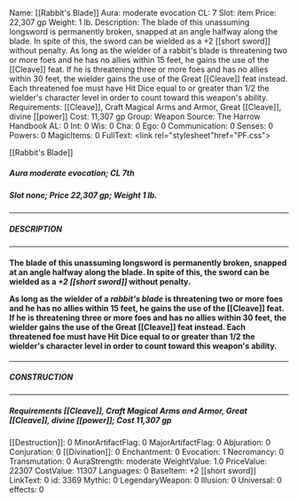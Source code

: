Name: [[Rabbit's Blade]]
Aura: moderate evocation
CL: 7
Slot: item
Price: 22,307 gp
Weight: 1 lb.
Description: The blade of this unassuming longsword is permanently broken, snapped at an angle halfway along the blade. In spite of this, the sword can be wielded as a +2 [[short sword]] without penalty. As long as the wielder of a rabbit's blade is threatening two or more foes and he has no allies within 15 feet, he gains the use of the [[Cleave]] feat. If he is threatening three or more foes and has no allies within 30 feet, the wielder gains the use of the Great [[Cleave]] feat instead. Each threatened foe must have Hit Dice equal to or greater than 1/2 the wielder's character level in order to count toward this weapon's ability.
Requirements: [[Cleave]], Craft Magical Arms and Armor, Great [[Cleave]], divine [[power]]
Cost: 11,307 gp
Group: Weapon
Source: The Harrow Handbook
AL: 0
Int: 0
Wis: 0
Cha: 0
Ego: 0
Communication: 0
Senses: 0
Powers: 0
MagicItems: 0
FullText: <link rel="stylesheet"href="PF.css"><div class="heading"><p class="alignleft">[[Rabbit's Blade]]</p><div style="clear: both;"></div></div><div><h5><b>Aura </b>moderate evocation; <b>CL </b>7th</h5><h5><b>Slot </b>none; <b>Price </b>22,307 gp; <b>Weight </b>1 lb.</h5></div><hr/><div><h5><b>DESCRIPTION</b></h5></div><hr/><div><h4><p>The blade of this unassuming longsword is permanently broken, snapped at an angle halfway along the blade. In spite of this, the sword can be wielded as a <i>+2 [[short sword]]</i> without penalty.</p><p>As long as the wielder of a <i>rabbit's blade</i> is threatening two or more foes and he has no allies within 15 feet, he gains the use of the [[Cleave]] feat. If he is threatening three or more foes and has no allies within 30 feet, the wielder gains the use of the Great [[Cleave]] feat instead. Each threatened foe must have Hit Dice equal to or greater than 1/2 the wielder's character level in order to count toward this weapon's ability.</p></h4></div><hr/><div><h5><b>CONSTRUCTION</b></h5></div><hr/><div><h5><b>Requirements </b>[[Cleave]], Craft Magical Arms and Armor, Great [[Cleave]], <i>divine [[power]]</i>; <b>Cost </b>11,307 gp</h5></div>
[[Destruction]]: 0
MinorArtifactFlag: 0
MajorArtifactFlag: 0
Abjuration: 0
Conjuration: 0
[[Divination]]: 0
Enchantment: 0
Evocation: 1
Necromancy: 0
Transmutation: 0
AuraStrength: moderate
WeightValue: 1.0
PriceValue: 22307
CostValue: 11307
Languages: 0
BaseItem: +2 [[short sword]]
LinkText: 0
id: 3369
Mythic: 0
LegendaryWeapon: 0
Illusion: 0
Universal: 0
effects: 0
